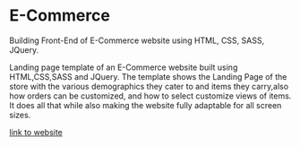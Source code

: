 # E-Commerce

Building Front-End of E-Commerce website using HTML, CSS, SASS, JQuery.

Landing page template of an E-Commerce website built using HTML,CSS,SASS and JQuery. The template shows the Landing Page of the store with the various demographics they cater to and items they carry,also how orders can be customized, and how to select customize views of items. It does all that while also making the website fully adaptable for all screen sizes.



[link to website](https://isaiahadekanye.github.io/E-Commerce_Template/index.html)
